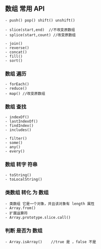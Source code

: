 ## 数组 常用 API
 
    - push() pop() shift() unshift()
    
    - slice(start,end)  //不改变原数组
    - splice(start,count) //改变原数组
    
    - join()
    - reverse()
    - concat()
    - fill()
    - sort()
  
 ### 数组 遍历
    - forEach()
    - reduce()
    - map() //改变原数组
  
 ### 数组 查找
    - indexOf()
    - lastIndexOf()
    - findIndex()
    - includes()
    
    - filter()
    - some()
    - any()
    - every()
 
 ### 数组 转字 符串
    - toString()
    - toLocalString()
  
 ### 类数组 转化 为 数组
    - 类数组 它是一个对象，并且该对象有 length 属性
    - Array.from()
    - 扩展运算符
    - Array.prototype.slice.call()
  
 ### 判断 是否为 数组
    - Array.isArray()    //true 是 ，false 不是
 
